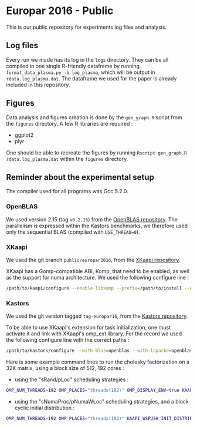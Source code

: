 # Europar 2016 - Public

This is our public repository for experiments log files and analysis.

## Log files

Every run we made has its log in the `logs` directory. They can be all compiled in one single R-friendly dataframe by running `format_data_plasma.py -b log_plasma`, which will be output in `rdata.log_plasma.dat`.
The dataframe we used for the paper is already included in this repository.

## Figures

Data analysis and figures creation is done by the `gen_graph.R` script from the `figures` directory.
A few R libraries are required :
* ggplot2
* plyr

One should be able to recreate the figures by running `Rscript gen_graph.R rdata.log_plasma.dat` within the `figures` directory.

## Reminder about the experimental setup

The compiler used for all programs was Gcc 5.2.0.

### OpenBLAS

We used version 2.15 (tag `v0.2.15`) from the [OpenBLAS repository](https://github.com/xianyi/OpenBLAS.git).
The parallelism is expressed within the Kastors benchmarks, we therefore used only the sequential BLAS (compiled with `USE_THREAD=0`).

### XKaapi
We used the git branch `public/europar2016`, from the [XKaapi repository](https://scm.gforge.inria.fr/anonscm/git/kaapi/kaapi.git).

XKaapi has a Gomp-compatible ABI, Komp, that need to be enabled, as well as the support for numa architecture.
We used the following configure line :
```bash
/path/to/kaapi/configure --enable-libkomp --prefix=/path/to/install --without-perfcounter --with-numa --enable-mode=release
```


### Kastors

We used the git version tagged `tag-europar16`, from the [Kastors repository](https://scm.gforge.inria.fr/anonscm/git/kastors/kastors.git).

To be able to use XKaapi's extension for task initialization, one must activate it and link with XKaapi's omp_ext library. For the record we used the following configure line with the correct paths :

```bash
/path/to/kastors/configure --with-blas=openblas --with-lapacke=openblas CFLAGS="-DUSE_OMPEXT -I/path/to/kaapi/install/include -O3 -march=native" LIBS="-L/path/to/kaapi/install/lib -lomp_ext"
```

Here is some example command lines to run the cholesky factorization on a 32K matrix, using a block size of 512, 192 cores :
* using the "sRand/pLoc" scheduling strategies :
```bash
OMP_NUM_THREADS=192 OMP_PLACES="threads(192)" OMP_DISPLAY_ENV=true KAAPI_WSSELECT="rand" KAAPI_WSPUSH="local" komp-run ./dpotrf_taskdep -i 1 -n 32768 -b 512
```
* using the "sNumaProc/pNumaWLoc" scheduling strategies, and a block cyclic initial distribution :
```bash
OMP_NUM_THREADS=192 OMP_PLACES="threads(192)" KAAPI_WSPUSH_INIT_DISTRIB=cyclicnumastrict OMP_DISPLAY_ENV=true KAAPI_WSSELECT="hws_N_P" KAAPI_WSPUSH="Whws" komp-run ./dpotrf_taskdep -i 2 -n 32768 -b 512
```

